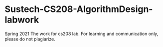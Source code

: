 # Sustech-CS208-AlgorithmDesign-labwork
Spring 2021
 The work for cs208 lab.
 For learning and communication only, please do not plagiarize.
